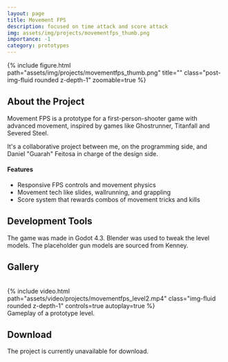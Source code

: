 ```yaml
---
layout: page
title: Movement FPS
description: focused on time attack and score attack
img: assets/img/projects/movementfps_thumb.png
importance: -1
category: prototypes
---
```


<div class="text-center">
    {% include figure.html path="assets/img/projects/movementfps_thumb.png" title="" class="post-img-fluid rounded z-depth-1" zoomable=true %}
</div>


## About the Project

Movement FPS is a prototype for a first-person-shooter game with advanced movement, inspired by games like Ghostrunner, Titanfall and Severed Steel.

It's a collaborative project between me, on the programming side, and Daniel "Guarah" Feitosa in charge of the design side.

#### Features

- Responsive FPS controls and movement physics
- Movement tech like slides, wallrunning, and grappling
- Score system that rewards combos of movement tricks and kills

## Development Tools

The game was made in Godot 4.3. Blender was used to tweak the level models.
The placeholder gun models are sourced from Kenney.

<!-- ## Project Details -->

<!-- Here, you can go into more depth about your game development project. Talk about the inspiration behind the game, challenges faced during development, and any interesting anecdotes or stories related to the project.  -->

<!-- ## Development Process

The project idea started when my boyfriend said his post-it notes kept falling from the wardrobe he stuck them on. 
He didn't want to buy a whiteboard yet so he thought of making the notes in digital form, and I ran with that idea.
His task tracker system to help with ADHD is similar to a Kanban board, but also features some notes for rewards, which are drafted
after each task is completed.

I started the project on a weekend after coming home from a party, by Sunday I had notes working, and by Monday the timer and save systems were working too.
I may have overworked myself but it felt really fun and a nice change of pace from the projects I was doing before.

I also posted WIP videos on my Bluesky account. -->

## Gallery
<br>

<div class="text-center">
    {% include video.html path="assets/video/projects/movementfps_level2.mp4" class="img-fluid rounded z-depth-1" controls=true autoplay=true %}
</div>

<div class="caption">Gameplay of a prototype level.</div>

## Download

The project is currently unavailable for download.

<!-- The source code for Cute Pomodoro is available over on <a href="https://github.com/NatePlays95/cute-pomodoro">this Github repo</a>. -->